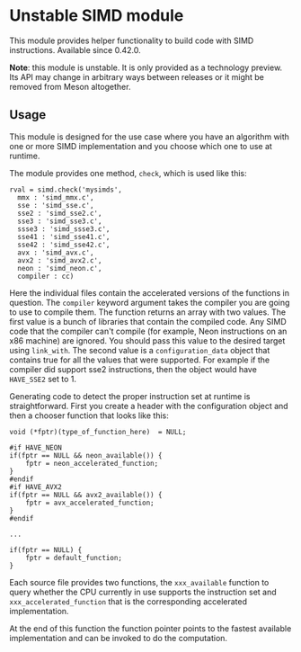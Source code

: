 # Unstable SIMD module

This module provides helper functionality to build code with SIMD instructions.
Available since 0.42.0.

**Note**: this module is unstable. It is only provided as a technology
preview. Its API may change in arbitrary ways between releases or it
might be removed from Meson altogether.

## Usage

This module is designed for the use case where you have an algorithm
with one or more SIMD implementation and you choose which one to use
at runtime.

The module provides one method, `check`, which is used like this:

    rval = simd.check('mysimds',
      mmx : 'simd_mmx.c',
      sse : 'simd_sse.c',
      sse2 : 'simd_sse2.c',
      sse3 : 'simd_sse3.c',
      ssse3 : 'simd_ssse3.c',
      sse41 : 'simd_sse41.c',
      sse42 : 'simd_sse42.c',
      avx : 'simd_avx.c',
      avx2 : 'simd_avx2.c',
      neon : 'simd_neon.c',
      compiler : cc)

Here the individual files contain the accelerated versions of the
functions in question. The `compiler` keyword argument takes the
compiler you are going to use to compile them. The function returns an
array with two values. The first value is a bunch of libraries that
contain the compiled code. Any SIMD code that the compiler can't
compile (for example, Neon instructions on an x86 machine) are
ignored. You should pass this value to the desired target using
`link_with`. The second value is a `configuration_data` object that
contains true for all the values that were supported. For example if
the compiler did support sse2 instructions, then the object would have
`HAVE_SSE2` set to 1.

Generating code to detect the proper instruction set at runtime is
straightforward. First you create a header with the configuration
object and then a chooser function that looks like this:

    void (*fptr)(type_of_function_here)  = NULL;

    #if HAVE_NEON
    if(fptr == NULL && neon_available()) {
        fptr = neon_accelerated_function;
    }
    #endif
    #if HAVE_AVX2
    if(fptr == NULL && avx2_available()) {
        fptr = avx_accelerated_function;
    }
    #endif

    ...

    if(fptr == NULL) {
        fptr = default_function;
    }

Each source file provides two functions, the `xxx_available` function
to query whether the CPU currently in use supports the instruction set
and `xxx_accelerated_function` that is the corresponding accelerated
implementation.

At the end of this function the function pointer points to the fastest
available implementation and can be invoked to do the computation.
